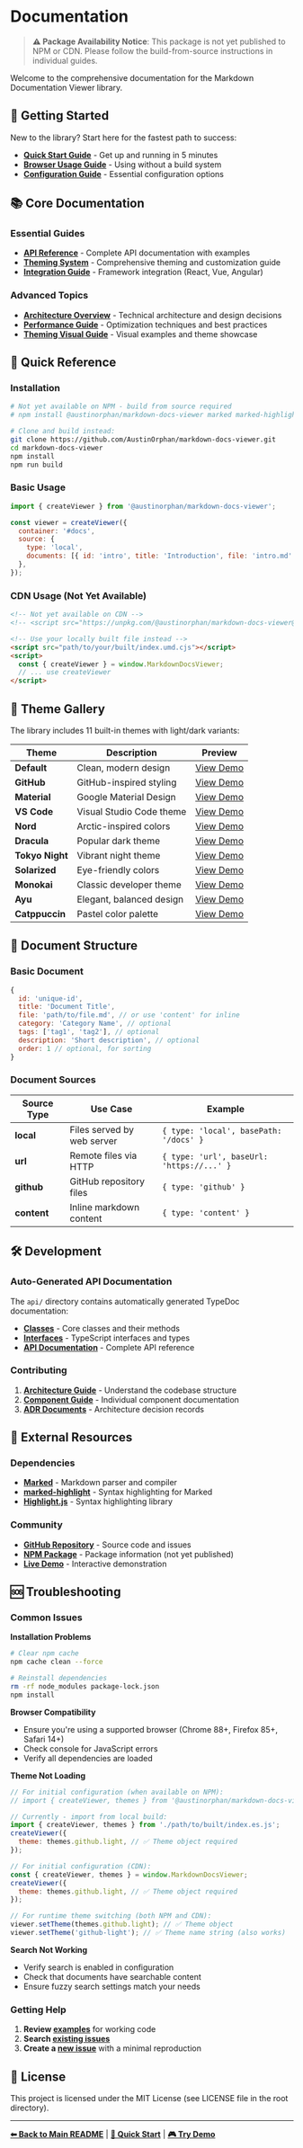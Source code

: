 # Documentation

> **⚠️ Package Availability Notice**: This package is not yet published to NPM or CDN. Please follow the build-from-source instructions in individual guides.

Welcome to the comprehensive documentation for the Markdown Documentation Viewer library.

## 🚀 Getting Started

New to the library? Start here for the fastest path to success:

- **[Quick Start Guide](quick-start.md)** - Get up and running in 5 minutes
- **[Browser Usage Guide](BROWSER_USAGE.md)** - Using without a build system
- **[Configuration Guide](CONFIGURATION.md)** - Essential configuration options

## 📚 Core Documentation

### Essential Guides

- **[API Reference](API.md)** - Complete API documentation with examples
- **[Theming System](THEMING.md)** - Comprehensive theming and customization guide
- **[Integration Guide](INTEGRATION.md)** - Framework integration (React, Vue, Angular)

### Advanced Topics

- **[Architecture Overview](architecture/README.md)** - Technical architecture and design decisions
- **[Performance Guide](architecture/components/performance.md)** - Optimization techniques and best practices
- **[Theming Visual Guide](THEMING-VISUAL-GUIDE.md)** - Visual examples and theme showcase

## 🎯 Quick Reference

### Installation

```bash
# Not yet available on NPM - build from source required
# npm install @austinorphan/markdown-docs-viewer marked marked-highlight highlight.js

# Clone and build instead:
git clone https://github.com/AustinOrphan/markdown-docs-viewer.git
cd markdown-docs-viewer
npm install
npm run build
```

### Basic Usage

```javascript
import { createViewer } from '@austinorphan/markdown-docs-viewer';

const viewer = createViewer({
  container: '#docs',
  source: {
    type: 'local',
    documents: [{ id: 'intro', title: 'Introduction', file: 'intro.md' }],
  },
});
```

### CDN Usage (Not Yet Available)

```html
<!-- Not yet available on CDN -->
<!-- <script src="https://unpkg.com/@austinorphan/markdown-docs-viewer@1.0.0/dist/index.umd.cjs"></script> -->

<!-- Use your locally built file instead -->
<script src="path/to/your/built/index.umd.cjs"></script>
<script>
  const { createViewer } = window.MarkdownDocsViewer;
  // ... use createViewer
</script>
```

## 🎨 Theme Gallery

The library includes 11 built-in themes with light/dark variants:

| Theme           | Description              | Preview                                                                                  |
| --------------- | ------------------------ | ---------------------------------------------------------------------------------------- |
| **Default**     | Clean, modern design     | [View Demo](https://austinorphan.github.io/markdown-docs-viewer/?theme=default-light)    |
| **GitHub**      | GitHub-inspired styling  | [View Demo](https://austinorphan.github.io/markdown-docs-viewer/?theme=github-light)     |
| **Material**    | Google Material Design   | [View Demo](https://austinorphan.github.io/markdown-docs-viewer/?theme=material-light)   |
| **VS Code**     | Visual Studio Code theme | [View Demo](https://austinorphan.github.io/markdown-docs-viewer/?theme=vscode-light)     |
| **Nord**        | Arctic-inspired colors   | [View Demo](https://austinorphan.github.io/markdown-docs-viewer/?theme=nord-light)       |
| **Dracula**     | Popular dark theme       | [View Demo](https://austinorphan.github.io/markdown-docs-viewer/?theme=dracula-dark)     |
| **Tokyo Night** | Vibrant night theme      | [View Demo](https://austinorphan.github.io/markdown-docs-viewer/?theme=tokyo-dark)       |
| **Solarized**   | Eye-friendly colors      | [View Demo](https://austinorphan.github.io/markdown-docs-viewer/?theme=solarized-light)  |
| **Monokai**     | Classic developer theme  | [View Demo](https://austinorphan.github.io/markdown-docs-viewer/?theme=monokai-dark)     |
| **Ayu**         | Elegant, balanced design | [View Demo](https://austinorphan.github.io/markdown-docs-viewer/?theme=ayu-light)        |
| **Catppuccin**  | Pastel color palette     | [View Demo](https://austinorphan.github.io/markdown-docs-viewer/?theme=catppuccin-light) |

## 📖 Document Structure

### Basic Document

```javascript
{
  id: 'unique-id',
  title: 'Document Title',
  file: 'path/to/file.md', // or use 'content' for inline
  category: 'Category Name', // optional
  tags: ['tag1', 'tag2'], // optional
  description: 'Short description', // optional
  order: 1 // optional, for sorting
}
```

### Document Sources

| Source Type | Use Case                   | Example                                   |
| ----------- | -------------------------- | ----------------------------------------- |
| **local**   | Files served by web server | `{ type: 'local', basePath: '/docs' }`    |
| **url**     | Remote files via HTTP      | `{ type: 'url', baseUrl: 'https://...' }` |
| **github**  | GitHub repository files    | `{ type: 'github' }`                      |
| **content** | Inline markdown content    | `{ type: 'content' }`                     |

## 🛠 Development

### Auto-Generated API Documentation

The `api/` directory contains automatically generated TypeDoc documentation:

- **[Classes](api/classes/)** - Core classes and their methods
- **[Interfaces](api/interfaces/)** - TypeScript interfaces and types
- **[API Documentation](api/README.md)** - Complete API reference

### Contributing

1. **[Architecture Guide](architecture/README.md)** - Understand the codebase structure
2. **[Component Guide](architecture/components/)** - Individual component documentation
3. **[ADR Documents](architecture/adr/)** - Architecture decision records

## 🔗 External Resources

### Dependencies

- **[Marked](https://marked.js.org/)** - Markdown parser and compiler
- **[marked-highlight](https://github.com/markedjs/marked-highlight)** - Syntax highlighting for Marked
- **[Highlight.js](https://highlightjs.org/)** - Syntax highlighting library

### Community

- **[GitHub Repository](https://github.com/AustinOrphan/markdown-docs-viewer)** - Source code and issues
- **[NPM Package](https://www.npmjs.com/package/@austinorphan/markdown-docs-viewer)** - Package information (not yet published)
- **[Live Demo](https://austinorphan.github.io/markdown-docs-viewer/)** - Interactive demonstration

## 🆘 Troubleshooting

### Common Issues

**Installation Problems**

```bash
# Clear npm cache
npm cache clean --force

# Reinstall dependencies
rm -rf node_modules package-lock.json
npm install
```

**Browser Compatibility**

- Ensure you're using a supported browser (Chrome 88+, Firefox 85+, Safari 14+)
- Check console for JavaScript errors
- Verify all dependencies are loaded

**Theme Not Loading**

```javascript
// For initial configuration (when available on NPM):
// import { createViewer, themes } from '@austinorphan/markdown-docs-viewer';

// Currently - import from local build:
import { createViewer, themes } from './path/to/built/index.es.js';
createViewer({
  theme: themes.github.light, // ✅ Theme object required
});

// For initial configuration (CDN):
const { createViewer, themes } = window.MarkdownDocsViewer;
createViewer({
  theme: themes.github.light, // ✅ Theme object required
});

// For runtime theme switching (both NPM and CDN):
viewer.setTheme(themes.github.light); // ✅ Theme object
viewer.setTheme('github-light'); // ✅ Theme name string (also works)
```

**Search Not Working**

- Verify search is enabled in configuration
- Check that documents have searchable content
- Ensure fuzzy search settings match your needs

### Getting Help

1. **Review [examples](../examples/)** for working code
2. **Search [existing issues](https://github.com/AustinOrphan/markdown-docs-viewer/issues)**
3. **Create a [new issue](https://github.com/AustinOrphan/markdown-docs-viewer/issues/new)** with a minimal reproduction

## 📄 License

This project is licensed under the MIT License (see LICENSE file in the root directory).

---

**[⬅ Back to Main README](../README.md)** | **[🚀 Quick Start](quick-start.md)** | **[🎮 Try Demo](https://austinorphan.github.io/markdown-docs-viewer/)**
